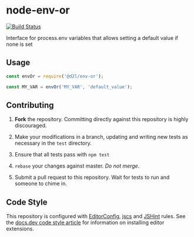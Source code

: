 # node-env-or

[![Build Status](https://magnum.travis-ci.com/Brightspace/node-env-or.svg?token=Cab9cPiYKusHs1TWpuUv)](https://magnum.travis-ci.com/Brightspace/node-env-or)

Interface for process.env variables that allows setting a default value if none is set

## Usage

```js
const envOr = require('@d2l/env-or');

const MY_VAR = envOr('MY_VAR', 'default_value');
```

## Contributing

1. **Fork** the repository. Committing directly against this repository is highly discouraged.

2. Make your modifications in a branch, updating and writing new tests as necessary in the `test` directory.

3. Ensure that all tests pass with `npm test`

4. `rebase` your changes against master. *Do not merge*.

5. Submit a pull request to this repository. Wait for tests to run and someone to chime in.

## Code Style

This repository is configured with [EditorConfig][EditorConfig], [jscs][jscs]
and [JSHint][JSHint] rules. See the [docs.dev code style article][code style]
for information on installing editor extensions.

[EditorConfig]: http://editorconfig.org/
[jscs]: http://jscs.info/
[JSHint]: http://jshint.com/
[code style]: http://docs.dev.d2l/index.php/JavaScript_Code_Style_(Personal_Learning)
